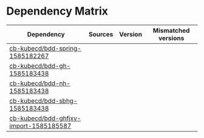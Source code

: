 # Dependency Matrix

Dependency | Sources | Version | Mismatched versions
---------- | ------- | ------- | -------------------
[cb-kubecd/bdd-spring-1585182267](https://github.com/cb-kubecd/bdd-spring-1585182267.git) |  | []() | 
[cb-kubecd/bdd-gh-1585183438](https://github.com/cb-kubecd/bdd-gh-1585183438.git) |  | []() | 
[cb-kubecd/bdd-nh-1585183438](https://github.com/cb-kubecd/bdd-nh-1585183438.git) |  | []() | 
[cb-kubecd/bdd-sbhg-1585183438](https://github.com/cb-kubecd/bdd-sbhg-1585183438.git) |  | []() | 
[cb-kubecd/bdd-ghfjxy-import-1585185587](https://github.com/cb-kubecd/bdd-ghfjxy-import-1585185587.git) |  | []() | 
